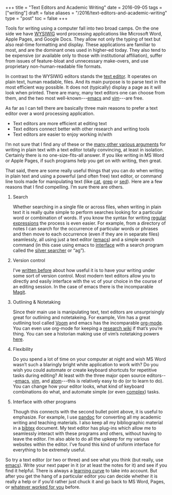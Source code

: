 +++
title = "Text Editors and Academic Writing"
date = 2016-09-05
tags = ["writing"]
draft = false
aliases = "/2016/text-editors-and-academic-writing"
type = "post"
toc = false
+++

Tools for writing using a computer fall into two broad camps. On the one side
we have [WYSIWIG](https://en.wikipedia.org/wiki/WYSIWYG) word processing applications like Microsoft Word, Apple Pages,
and Google Docs. They allow not only the typing of text but also real-time
formatting and display. These applications are familiar to most, and are the
dominant ones used in higher-ed today. They also tend to be expensive (or
available only to those with institutional affiliation), suffer from issues of
feature-bloat and unnecessary make-overs, and use proprietary
non-human-readable file formats.

In contrast to the WYSIWIG editors stands the [text editor](https://en.wikipedia.org/wiki/Text%5Feditor). It operates on
plain text, human readable, files. And its main purpose is to parse text in
the most efficient way possible. It does not (typically) display a page as it
will look when printed. There are many, many text editors one can choose from
them, and the two most well-known---[emacs](https://www.gnu.org/software/emacs/) and [vim](http://www.vim.org)---are free.

As far as I can tell there are basically three main reasons to prefer a
text editor over a word processing application.

-   Text editors are more efficient at editing text
-   Text editors connect better with other research and writing tools
-   Text editors are easier to enjoy working in/with

I&rsquo;m not sure that I find any of these or the [many other various arguments](https://www.google.com/search?q=writing+in+plain+text) for
writing in plain text with a text editor totally convincing, at least in
isolation. Certainly there is no one-size-fits-all answer. If you like writing
in MS Word or Apple Pages, if such programs help you get on with writing, then
great.

That said, there are some really useful things that you can do when writing in
plain text and using a powerful (and often free) text editor, or command line
tools made for manipulating text (like [cat](https://en.wikipedia.org/wiki/Cat%5F(Unix)), [grep](https://en.wikipedia.org/wiki/Grep) or [sed](https://en.wikipedia.org/wiki/Sed)). Here are a few
reasons that I find compelling. I&rsquo;m sure there are others.

1.  Search

    Whether searching in a single file or across files, when writing in plain
    text it is really quite simple to perform searches looking for a particular
    word or combination of words. If you know the syntax for writing [regular
    expressions](https://en.wikipedia.org/wiki/Regular%5Fexpression) the process is even easier. For example, from a directory of
    notes I can search for the occurrence of particular words or phrases and
    then move to each occurrence (even if they are in separate files)
    seamlessly, all using just a text editor ([emacs](https://www.gnu.org/software/emacs/)) and a simple search
    command (in this case using emacs to [interface](https://github.com/Wilfred/ag.el) with a search program called
    the [silver searcher](https://github.com/ggreer/the%5Fsilver%5Fsearcher) or &ldquo;ag&rdquo;).

2.  Version control

    I&rsquo;ve [written before](%7Bfilename%7D/blog/VersionControl.md)
    about how useful it is to have your writing under some sort of
    version control. Most modern text editors allow you to directly and
    easily interface with the vc of your choice in the course of an
    editing session. In the case of emacs there is the incomparable
    [Magit](https://github.com/magit/magit).

3.  Outlining & Notetaking

    Since their main use is manipulating text, text editors are unsurprisingly
    great for outlining and notetakeing. For example, Vim has a great outlining
    tool called [Voom](http://www.vim.org/scripts/script.php?script%5Fid=2657) and emacs has the incomparable [org-mode](http://orgmode.org). You can even use
    org-mode for keeping a [research wiki](http://stackoverflow.com/questions/26669280/setup-a-personal-wiki-in-emacs-org-mode) if that&rsquo;s you&rsquo;re thing. You can see a
    historian making use of vim&rsquo;s notetaking powers [here](http://wcm1.web.rice.edu/plain-text-citations.html).

4.  Flexibility

    Do you spend a lot of time on your computer at night and wish MS Word
    wasn&rsquo;t such a blaringly bright white application to work with? Do you wish
    you could automate or create keyboard shortcuts for repetitive tasks during
    editing? At least with the three major open source editors---[emacs](https://www.gnu.org/software/emacs/), [vim](http://www.vim.org),
    and [atom](https://atom.io)---this is relatively easy to do (or to learn to do). You can
    change how your editor looks, what kind of keyboard combinations do what,
    and automate simple (or even [complex](http://cestlaz.github.io/posts/using-emacs-15-macros/#.V8sXlTuMCYU)) tasks.

5.  Interface with other programs

    Though this connects with the second bullet point above, it is useful to
    emphasize. For example, I use [pandoc](http://pandoc.org/MANUAL.html) for converting all my academic writing
    and teaching materials. I also keep all my bibliographic material in a
    [bibtex](http://www.bibtex.org) document. My text editor has plug-ins which allow me to seamlessly
    interact with these programs and others, without having to leave the
    editor. I&rsquo;m also able to do all the upkeep for my various websites within
    the editor. I&rsquo;ve found this kind of uniform interface for everything to be
    extremely useful.

So try a text editor (or two or three) and see what you think (but really, use
[emacs](https://www.gnu.org/software/emacs/)). Write your next paper in it (or at least the notes for it) and see if
you find it helpful. There is always a [learning curve](http://www.terminally-incoherent.com/blog/wp-content/uploads/2006/08/curves.jpg) to take into account.
But after you get the hang of a particular editor you can decide whether it is
really a help or if you&rsquo;d rather just chuck it and go back to MS Word, Pages,
or [whatever worked for you](https://www.literatureandlatte.com/scrivener.php) before.
